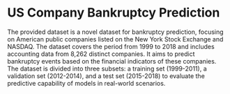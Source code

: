 # US Company Bankruptcy Prediction

The provided dataset is a novel dataset for bankruptcy prediction, focusing on American public companies listed on the New York Stock Exchange and NASDAQ. The dataset covers the period from 1999 to 2018 and includes accounting data from 8,262 distinct companies. It aims to predict bankruptcy events based on the financial indicators of these companies. The dataset is divided into three subsets: a training set (1999-2011), a validation set (2012-2014), and a test set (2015-2018) to evaluate the predictive capability of models in real-world scenarios.


